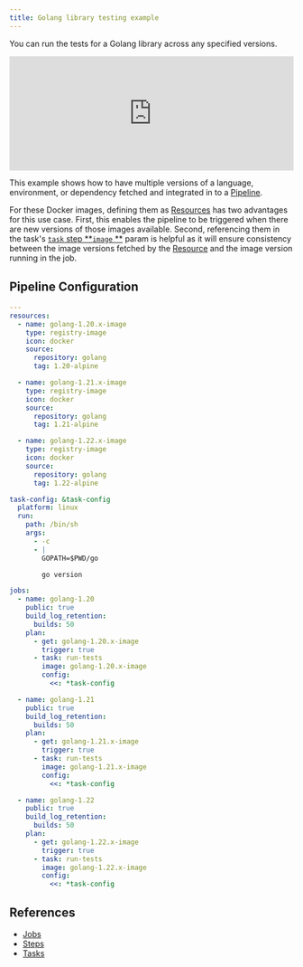 ```yaml
---
title: Golang library testing example
---
```


You can run the tests for a Golang library across any specified versions.

<div>
  <div style="position:relative;padding-top:40%;">
    <iframe src="https://ci.concourse-ci.org/teams/examples/pipelines/golang-lib" allowfullscreen
      style="position:absolute;top:0;left:0;width:100%;height:100%;border:0"></iframe>
  </div>
</div>

This example shows how to have multiple versions of a language, environment, or dependency fetched and integrated in to
a [Pipeline](https://concourse-ci.org/pipelines.html).

For these Docker images, defining them as [Resources](https://concourse-ci.org/resources.html) has two advantages for
this use case. First, this enables the pipeline to be triggered when there are new versions of those images available.
Second, referencing them in the task's [`task` step **`image`
**](https://concourse-ci.org/task-step.html#schema.task.image) param is helpful as it will ensure consistency between
the image versions fetched by the [Resource](https://concourse-ci.org/resources.html) and the image version running in
the job.

## Pipeline Configuration

```yaml
---
resources:
  - name: golang-1.20.x-image
    type: registry-image
    icon: docker
    source:
      repository: golang
      tag: 1.20-alpine

  - name: golang-1.21.x-image
    type: registry-image
    icon: docker
    source:
      repository: golang
      tag: 1.21-alpine

  - name: golang-1.22.x-image
    type: registry-image
    icon: docker
    source:
      repository: golang
      tag: 1.22-alpine

task-config: &task-config
  platform: linux
  run:
    path: /bin/sh
    args:
      - -c
      - |
        GOPATH=$PWD/go

        go version

jobs:
  - name: golang-1.20
    public: true
    build_log_retention:
      builds: 50
    plan:
      - get: golang-1.20.x-image
        trigger: true
      - task: run-tests
        image: golang-1.20.x-image
        config:
          <<: *task-config

  - name: golang-1.21
    public: true
    build_log_retention:
      builds: 50
    plan:
      - get: golang-1.21.x-image
        trigger: true
      - task: run-tests
        image: golang-1.21.x-image
        config:
          <<: *task-config

  - name: golang-1.22
    public: true
    build_log_retention:
      builds: 50
    plan:
      - get: golang-1.22.x-image
        trigger: true
      - task: run-tests
        image: golang-1.22.x-image
        config:
          <<: *task-config
```

## References

* [Jobs](https://concourse-ci.org/jobs.html)
* [Steps](https://concourse-ci.org/steps.html)
* [Tasks](https://concourse-ci.org/tasks.html)